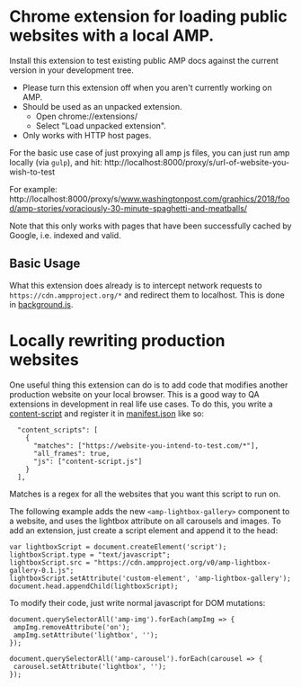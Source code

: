 <!---
Copyright 2015 The AMP HTML Authors. All Rights Reserved.

Licensed under the Apache License, Version 2.0 (the "License");
you may not use this file except in compliance with the License.
You may obtain a copy of the License at

      http://www.apache.org/licenses/LICENSE-2.0

Unless required by applicable law or agreed to in writing, software
distributed under the License is distributed on an "AS-IS" BASIS,
WITHOUT WARRANTIES OR CONDITIONS OF ANY KIND, either express or implied.
See the License for the specific language governing permissions and
limitations under the License.
-->

# Chrome extension for loading public websites with a local AMP.

Install this extension to test existing public AMP docs against the current version in your development tree.

- Please turn this extension off when you aren't currently working on AMP.
- Should be used as an unpacked extension.
  - Open chrome://extensions/
  - Select "Load unpacked extension".
- Only works with HTTP host pages.

For the basic use case of just proxying all amp js files, you can just run amp locally (via `gulp`), and hit:
http://localhost:8000/proxy/s/url-of-website-you-wish-to-test

For example:
http://localhost:8000/proxy/s/www.washingtonpost.com/graphics/2018/food/amp-stories/voraciously-30-minute-spaghetti-and-meatballs/

Note that this only works with pages that have been successfully cached by Google, i.e. indexed and valid.

## Basic Usage
What this extension does already is to intercept network requests to `https://cdn.ampproject.org/*` and redirect them to localhost. This is done in [background.js](./background.js).

# Locally rewriting production websites
One useful thing this extension can do is to add code that modifies another production website on your local browser. This is a good way to QA extensions in development in real life use cases. To do this, you write a [content-script](https://developer.chrome.com/extensions/content_scripts) and register it in [manifest.json](./manifest.json) like so:

```
  "content_scripts": [
    {
      "matches": ["https://website-you-intend-to-test.com/*"],
      "all_frames": true,
      "js": ["content-script.js"]
    }
  ],
```
Matches is a regex for all the websites that you want this script to run on.

The following example adds the new `<amp-lightbox-gallery>` component to a website, and uses the lightbox attribute on all carousels and images. To add an extension, just create a script element and append it to the head:
```
var lightboxScript = document.createElement('script');
lightboxScript.type = "text/javascript";
lightboxScript.src = "https://cdn.ampproject.org/v0/amp-lightbox-gallery-0.1.js";
lightboxScript.setAttribute('custom-element', 'amp-lightbox-gallery');
document.head.appendChild(lightboxScript);
```

To modify their code, just write normal javascript for DOM mutations:
```
document.querySelectorAll('amp-img').forEach(ampImg => {
 ampImg.removeAttribute('on');
 ampImg.setAttribute('lightbox', '');
});

document.querySelectorAll('amp-carousel').forEach(carousel => {
 carousel.setAttribute('lightbox', '');
});
```

